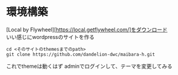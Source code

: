 # 環境構築
[Local by Flywheel][https://local.getflywheel.com/]をダウンロード  
いい感じにwordpressのサイトを作る

```
cd <そのサイトのthemesまでのpath>
git clone https://github.com/dandelion-dwc/maibara-h.git
```

これでthemeは動くはず
adminでログインして、テーマを変更してみる
